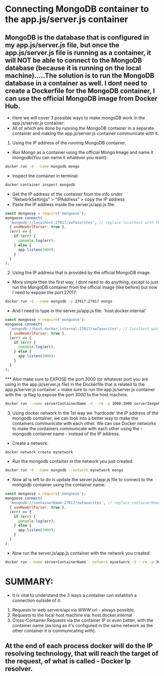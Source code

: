 # Connecting MongoDB container to the app.js/server.js container
## MongoDB is the database that is configured in my app.js/server.js file, but once the app.js/server.js file is running as a container, it will NOT be able to connect to the MongoDB database (because it is running on the local machine).....The solution is to run the MongoDB database in a container as well. I dont need to create a Dockerfile for the MongoDB container, I can use the official MongoDB image from Docker Hub.

* Here we will cover 3 possible ways to make mongoDB work in the app.js/server.js container:
* All of which are done by running the MongoDB container in a separate container and making the app.js/server.js container communicate with it.



1. Using the IP address of the running MongoDB container.
- Run Mongo as a container using the official Mongo Image and name it mongodb(You can name it whatever you want):
```bash
docker run -d --name mongodb mongo
```
- Inspect the container in terminal:
```bash
docker container inspect mongodb
```
- Get the IP address of the container from the info under "NetworkSettings" > "IPAddress" > copy the IP address
- Paste the IP address inside the server.js/app.js file:
```javascript
const mongoose = require('mongoose');
mongoose.connect(
  'mongodb://localhost:27017/swfavorites', // replace localhost with the IP of the mongodb container
  { useNewUrlParser: true },
  (err) => {
    if (err) {
      console.log(err);
    } else {
      app.listen(3000);
    }
  }
);
```
2. Using the IP address that is provided by the official MongoDB image.
- More simple then the first way, I dont need to do anything, except to just run the MongoDB container from the official image (like before) but now I need to expose the port 27017:
```bash
docker run -d --name mongodb -p 27017:27017 mongo
```
- And I need to type in the server.js/app.js file: 'host.docker.internal'
```javascript
const mongoose = require('mongoose');
mongoose.connect(
  'mongodb://host.docker.internal:27017/swfavorites', // localhost was replaced with host.docker.internal
  { useNewUrlParser: true },
  (err) => {
    if (err) {
      console.log(err);
    } else {
      app.listen(3000);
    }
  }
);
```
*** Also make sure to EXPOSE the port 3000 (or whatever port you are using in the app.js/server.js file) in the Dockerfile that is related to the app.js/server.js container + make sure to run the app.js/server.js container with the -p flag to expose the port 3000 to the host machine.
```bash
docker run --name serverContainerName -d --rm -p 3000:3000 serverImageName
```

3. Using docker network
 In the 1st way we 'hardcode' the IP address of the mongodb container, we can look into a better way to make the containers communicate with each other. We can use Docker networks to make the containers communicate with each other using the - mongodb container name - instead of the IP address.

- Create a network:
```bash
docker network create mynetwork
```
- Run the mongodb container in the network you just created:
```bash
docker run -d --name mongodb --network mynetwork mongo
```
- Now all is left to do is update the server.js/app.js file to connect to the mongodb container using the container name:
```javascript
const mongoose = require('mongoose');
mongoose.connect(
  'mongodb://containerName:27017/swfavorites', // replace containerName with the mongo container name (mongodb)
  { useNewUrlParser: true },
  (err) => {
    if (err) {
      console.log(err);
    } else {
      app.listen(3000);
    }
  }
);
```
- Now run the server.js/app.js container with the network you created:
```bash
docker run --name serverContainerName --network mynetwork -d --rm -p 3000:3000 serverImageName
```
# SUMMARY:
* It is vital to understand the 3 ways a container can establish a connection outside of it:
1. Requests to web servers/api via WWW url - always possible.
2. Requests to the local host machine via: host.docker.internal
3. Cross-Container Requests via the container IP or even better, with the container name (as long as it's configured in the same network as the other container it is communicating with). 
## At the end of each process docker will do the IP resolving technology, that will reach the target of the request, of what is called - Docker Ip resolver.